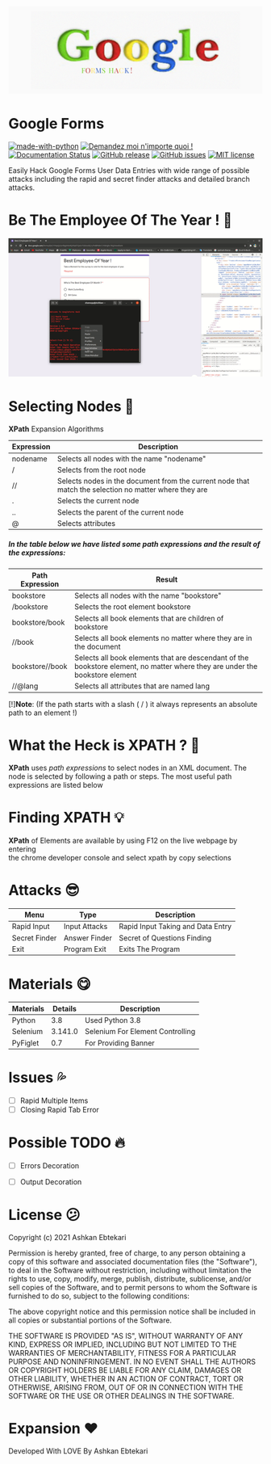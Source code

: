 ![Header](GoogleFormsHack.png)
# Google Forms


[![made-with-python](https://img.shields.io/badge/Made%20with-Python-1f425f.svg)](https://www.python.org/)
[![Demandez moi n'importe quoi !](https://img.shields.io/badge/Demandez%20moi-n'%20importe%20quoi-1abc9c.svg)](https://GitHub.com/Naereen/ama.fr)
[![Documentation Status](https://readthedocs.org/projects/ansicolortags/badge/?version=latest)](http://ansicolortags.readthedocs.io/?badge=latest)
[![GitHub release](https://img.shields.io/github/release/Naereen/StrapDown.js.svg)](https://GitHub.com/Naereen/StrapDown.js/releases/)
[![GitHub issues](https://img.shields.io/github/issues/Naereen/StrapDown.js.svg)](https://GitHub.com/Naereen/StrapDown.js/issues/)
[![MIT license](https://img.shields.io/badge/License-MIT-blue.svg)](https://lbesson.mit-license.org/)

Easily Hack Google Forms User Data Entries with wide range of possible <br>
attacks including the rapid and secret finder attacks and detailed branch attacks. <br>

# Be The Employee Of The Year ! :tada:
![](https://github.com/Chamepp/GoogleForms/blob/master/GoogleFormsHack.gif)


# Selecting Nodes :balloon:
**XPath**  Expansion Algorithms

| Expression | Description                                |
| ---------- | ------------------------------------------ |
| nodename	 | Selects all nodes with the name "nodename" |
|    /	     | Selects from the root node                 |
|   //	     | Selects nodes in the document from the current node that match the selection no matter where they are |
|   .	     | Selects the current node                   |
|   ..	     | Selects the parent of the current node     |
|   @	     | Selects attributes                         |

##### In the table below we have listed some path expressions and the result of the expressions:

| Path Expression |	Result |
| --------------- | ------ |
| bookstore       |	Selects all nodes with the name "bookstore" |
| /bookstore      |	Selects the root element bookstore          |
| bookstore/book  |	Selects all book elements that are children of bookstore |
| //book          |	Selects all book elements no matter where they are in the document |
| bookstore//book |	Selects all book elements that are descendant of the bookstore element, no matter where they are under the bookstore element |
| //@lang	      | Selects all attributes that are named lang |

[!]**Note**: (If the path starts with a slash ( / ) it always represents an absolute path to an element !)


# What the Heck is XPATH ? :mega:
**XPath**  uses *path expressions* to select nodes in an XML document. The node is selected by following a path or steps. The most useful path expressions are listed below

# Finding XPATH :bulb:
**XPath** of Elements are available by using F12 on the live webpage by entering <br>
the chrome developer console and select xpath by copy selections

# Attacks :sunglasses:

| Menu            | Type           | Description                       |
| --------------- | -------------- | --------------------------------- |
| Rapid Input     | Input Attacks  | Rapid Input Taking and Data Entry |                 |
| Secret Finder   | Answer Finder  | Secret of Questions Finding       |
| Exit            | Program Exit   | Exits The Program                 |

# Materials :yum:

| Materials  | Details     | Description                      |
| ---------- | ----------- | -------------------------------- |
| Python     | 3.8         | Used Python 3.8                  |
| Selenium   | 3.141.0     | Selenium For Element Controlling |
| PyFiglet   | 0.7         | For Providing Banner             |


# Issues :sweat_drops:

- [ ] Rapid Multiple Items
- [ ] Closing Rapid Tab Error

# Possible TODO :fire:

- [ ] Errors Decoration
- [ ] Output Decoration



# License :confused:
Copyright (c) 2021 Ashkan Ebtekari

Permission is hereby granted, free of charge, to any person obtaining a copy
of this software and associated documentation files (the "Software"), to deal
in the Software without restriction, including without limitation the rights
to use, copy, modify, merge, publish, distribute, sublicense, and/or sell
copies of the Software, and to permit persons to whom the Software is
furnished to do so, subject to the following conditions:

The above copyright notice and this permission notice shall be included in all
copies or substantial portions of the Software.

THE SOFTWARE IS PROVIDED "AS IS", WITHOUT WARRANTY OF ANY KIND, EXPRESS OR
IMPLIED, INCLUDING BUT NOT LIMITED TO THE WARRANTIES OF MERCHANTABILITY,
FITNESS FOR A PARTICULAR PURPOSE AND NONINFRINGEMENT. IN NO EVENT SHALL THE
AUTHORS OR COPYRIGHT HOLDERS BE LIABLE FOR ANY CLAIM, DAMAGES OR OTHER
LIABILITY, WHETHER IN AN ACTION OF CONTRACT, TORT OR OTHERWISE, ARISING FROM,
OUT OF OR IN CONNECTION WITH THE SOFTWARE OR THE USE OR OTHER DEALINGS IN THE
SOFTWARE.


# Expansion :heart:
Developed With LOVE By Ashkan Ebtekari
